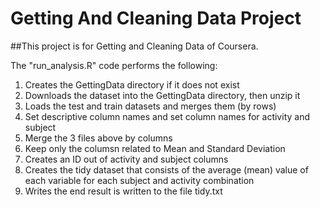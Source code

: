# Getting And Cleaning Data Project


##This project is for Getting and Cleaning Data of Coursera.

The "run_analysis.R" code performs the following:

1. Creates the GettingData directory if it does not exist
2. Downloads the dataset into the GettingData directory, then unzip it
3. Loads the test and train datasets and merges them (by rows)
4. Set descriptive column names and set column names for activity and subject
5. Merge the 3 files above by columns
6. Keep only the columsn related to Mean and Standard Deviation
7. Creates an ID out of activity and subject columns 
8. Creates the tidy dataset that consists of the average (mean) value of each variable for each subject and activity combination
9. Writes the end result is written to the file tidy.txt